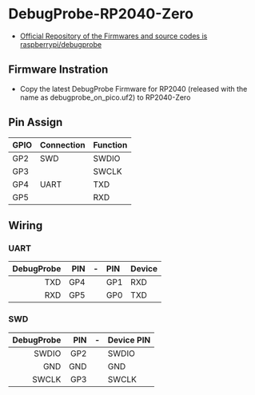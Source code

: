 # DebugProbe-RP2040-Zero

- [Official Repository of the Firmwares and source codes is raspberrypi/debugprobe](https://github.com/raspberrypi/debugprobe)

## Firmware Instration

- Copy the latest DebugProbe Firmware for RP2040 (released with the name as
  debugprobe_on_pico.uf2) to RP2040-Zero

## Pin Assign

| GPIO | Connection | Function |
| :--- | :--------- | :------- |
| GP2  | SWD        | SWDIO    |
| GP3  |            | SWCLK    |
| GP4  | UART       | TXD      |
| GP5  |            | RXD      |

## Wiring

### UART

| DebugProbe | PIN |  -  | PIN | Device |
| ---------: | --: | :-: | :-- | :----- |
|        TXD | GP4 |     | GP1 | RXD    |
|        RXD | GP5 |     | GP0 | TXD    |

### SWD

| DebugProbe | PIN |  -  | Device PIN |
| ---------: | --: | :-: | :--------- |
|      SWDIO | GP2 |     | SWDIO      |
|        GND | GND |     | GND        |
|      SWCLK | GP3 |     | SWCLK      |
